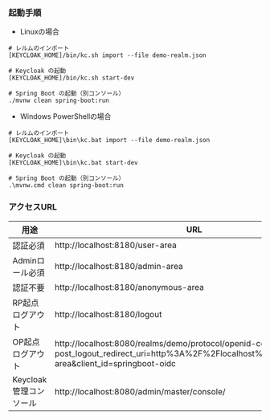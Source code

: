 ### 起動手順

- Linuxの場合
```
# レルムのインポート
[KEYCLOAK_HOME]/bin/kc.sh import --file demo-realm.json

# Keycloak の起動
[KEYCLOAK_HOME]/bin/kc.sh start-dev

# Spring Boot の起動（別コンソール）
./mvnw clean spring-boot:run
```

- Windows PowerShellの場合
```
# レルムのインポート
[KEYCLOAK_HOME]\bin\kc.bat import --file demo-realm.json

# Keycloak の起動
[KEYCLOAK_HOME]\bin\kc.bat start-dev

# Spring Boot の起動（別コンソール）
.\mvnw.cmd clean spring-boot:run
```

### アクセスURL

| 用途              | URL                                                                                                                                                           | ID/PW |
|-----------------|---------------------------------------------------------------------------------------------------------------------------------------------------------------|------------|
| 認証必須            | http://localhost:8180/user-area                                                                                                                               | user001/password       |
| Adminロール必須      | http://localhost:8180/admin-area                                                                                                                              | admin001/password      |
| 認証不要            | http://localhost:8180/anonymous-area                                                                                                                          | -         |
| RP起点ログアウト       | http://localhost:8180/logout                                                                                                                                  | -         |
| OP起点ログアウト       | http://localhost:8080/realms/demo/protocol/openid-connect/logout?post_logout_redirect_uri=http%3A%2F%2Flocalhost%3A8180%2Fuser-area&client_id=springboot-oidc | -         |
| Keycloak管理コンソール | http://localhost:8080/admin/master/console/                                                                                                                   | admin/admin         |
